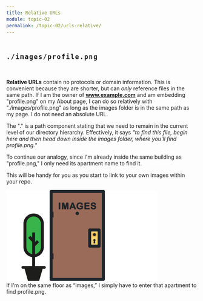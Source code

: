 ```yaml
---
title: Relative URLs
module: topic-02
permalink: /topic-02/urls-relative/
---
```


<div class="divider-heading"></div>

<p style="font-size: 1.2em; font-weight: bold; letter-spacing: 2px; margin: 3rem 0;">
  <i class="fas fa-long-arrow-alt-right" style="color: #DF382C"></i>
  <span style="font-family: monospace;">./images/profile.png</span>
</p>


**Relative URLs** contain no protocols or domain information. This is convenient because they are shorter, but can _only_ reference files in the same path. If I am the owner of **www.example.com** and am embedding "profile.png" on my About page, I can do so relatively with "./images/profile.png" as long as the images folder is in the same path as my page. I do not need an absolute URL.

The "." is a path component stating that we need to remain in the current level of our directory hierarchy. Effectively, it says _"to find this file, begin here and then head down inside the images folder, where you'll find profile.png."_

To continue our analogy, since I'm already inside the same building as "profile.png," I only need its apartment name to find it.

This will be handy for you as you start to link to your own images within your repo.

<img src="../img/url-door.gif" alt="apartment building" style="width: 400px;" />
<div class="img-caption">If I'm on the same floor as “images,” I simply have to enter that apartment to find profile.png.</div>
